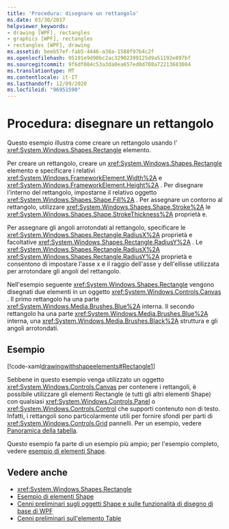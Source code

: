 ```yaml
---
title: 'Procedura: disegnare un rettangolo'
ms.date: 03/30/2017
helpviewer_keywords:
- drawing [WPF], rectangles
- graphics [WPF], rectangles
- rectangles [WPF], drawing
ms.assetid: beeb57ef-fab5-4446-a38a-1588f97b4c2f
ms.openlocfilehash: 95191e9d90bc2ac32902399125d9a51192e897bf
ms.sourcegitcommit: 9f6df084c53a3da0ea657ed0d708a72213683084
ms.translationtype: MT
ms.contentlocale: it-IT
ms.lasthandoff: 12/09/2020
ms.locfileid: "96951590"
---
```

# <a name="how-to-draw-a-rectangle"></a>Procedura: disegnare un rettangolo
Questo esempio illustra come creare un rettangolo usando l' <xref:System.Windows.Shapes.Rectangle> elemento.  
  
 Per creare un rettangolo, creare un <xref:System.Windows.Shapes.Rectangle> elemento e specificare i relativi <xref:System.Windows.FrameworkElement.Width%2A> e <xref:System.Windows.FrameworkElement.Height%2A> . Per disegnare l'interno del rettangolo, impostarne il relativo oggetto <xref:System.Windows.Shapes.Shape.Fill%2A> . Per assegnare un contorno al rettangolo, utilizzare <xref:System.Windows.Shapes.Shape.Stroke%2A> le <xref:System.Windows.Shapes.Shape.StrokeThickness%2A> proprietà e.  
  
 Per assegnare gli angoli arrotondati al rettangolo, specificare le <xref:System.Windows.Shapes.Rectangle.RadiusX%2A> proprietà e facoltative <xref:System.Windows.Shapes.Rectangle.RadiusY%2A> . Le <xref:System.Windows.Shapes.Rectangle.RadiusX%2A> <xref:System.Windows.Shapes.Rectangle.RadiusY%2A> proprietà e consentono di impostare l'asse x e il raggio dell'asse y dell'ellisse utilizzata per arrotondare gli angoli del rettangolo.  
  
 Nell'esempio seguente <xref:System.Windows.Shapes.Rectangle> vengono disegnati due elementi in un oggetto <xref:System.Windows.Controls.Canvas> . Il primo rettangolo ha una parte <xref:System.Windows.Media.Brushes.Blue%2A> interna. Il secondo rettangolo ha una parte <xref:System.Windows.Media.Brushes.Blue%2A> interna, una <xref:System.Windows.Media.Brushes.Black%2A> struttura e gli angoli arrotondati.  
  
## <a name="example"></a>Esempio  
 [!code-xaml[drawingwithshapeelements#Rectangle1](~/samples/snippets/csharp/VS_Snippets_Wpf/DrawingWithShapeElements/CS/rectangleexample.xaml#rectangle1)]  
  
 Sebbene in questo esempio venga utilizzato un oggetto <xref:System.Windows.Controls.Canvas> per contenere i rettangoli, è possibile utilizzare gli elementi Rectangle (e tutti gli altri elementi Shape) con qualsiasi <xref:System.Windows.Controls.Panel> o <xref:System.Windows.Controls.Control> che supporti contenuto non di testo. Infatti, i rettangoli sono particolarmente utili per fornire sfondi per parti di <xref:System.Windows.Controls.Grid> pannelli. Per un esempio, vedere [Panoramica della tabella](../advanced/table-overview.md).  
  
 Questo esempio fa parte di un esempio più ampio; per l'esempio completo, vedere [esempio di elementi Shape](https://github.com/Microsoft/WPF-Samples/tree/master/Graphics/ShapeElements).  
  
## <a name="see-also"></a>Vedere anche

- <xref:System.Windows.Shapes.Rectangle>
- [Esempio di elementi Shape](https://github.com/Microsoft/WPF-Samples/tree/master/Graphics/ShapeElements)
- [Cenni preliminari sugli oggetti Shape e sulle funzionalità di disegno di base di WPF](shapes-and-basic-drawing-in-wpf-overview.md)
- [Cenni preliminari sull'elemento Table](../advanced/table-overview.md)
